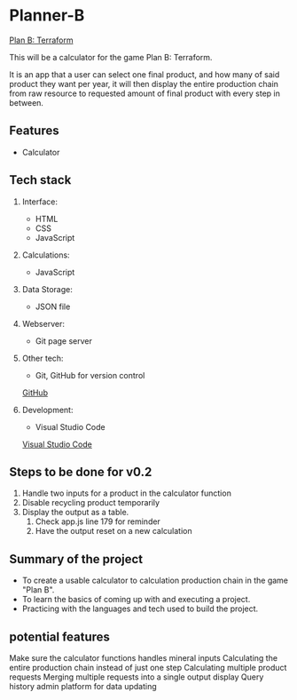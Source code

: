 # Planner-B

[Plan B: Terraform](https://store.steampowered.com/app/1894430/Plan_B_Terraform/)

This will be a calculator for the game Plan B: Terraform.

It is an app that a user can select one final product, and how many of said product they want per year, it will then display the entire production chain from raw resource to requested amount of final product with every step in between.

## Features

- Calculator

## Tech stack

1. Interface:

   - HTML
   - CSS
   - JavaScript

1. Calculations:

   - JavaScript

1. Data Storage:

   - JSON file

1. Webserver:

   - Git page server

1. Other tech:

   - Git, GitHub for version control

   [GitHub](https://github.com/)

1. Development:

   - Visual Studio Code

   [Visual Studio Code](https://code.visualstudio.com/)

## Steps to be done for v0.2

1.  Handle two inputs for a product in the calculator function
2.  Disable recycling product temporarily
3.  Display the output as a table.
    1.  Check app.js line 179 for reminder
    2.  Have the output reset on a new calculation

## Summary of the project

- To create a usable calculator to calculation production chain in the game "Plan B".
- To learn the basics of coming up with and executing a project.
- Practicing with the languages and tech used to build the project.

## potential features

Make sure the calculator functions handles mineral inputs
Calculating the entire production chain instead of just one step
Calculating multiple product requests
Merging multiple requests into a single output display
Query history
admin platform for data updating
